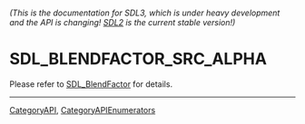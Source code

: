###### (This is the documentation for SDL3, which is under heavy development and the API is changing! [SDL2](https://wiki.libsdl.org/SDL2/) is the current stable version!)
# SDL_BLENDFACTOR_SRC_ALPHA

Please refer to [SDL_BlendFactor](SDL_BlendFactor) for details.

----
[CategoryAPI](CategoryAPI), [CategoryAPIEnumerators](CategoryAPIEnumerators)

